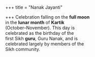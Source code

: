 +++
title = "Nanak Jayanti"

+++
Celebration falling on the **full moon**  
in the **lunar month** of **Kartik**  
(October–November). This day is  
celebrated as the birthday of the  
first Sikh **guru**, Guru Nanak, and is  
celebrated largely by members of the  
Sikh community.
